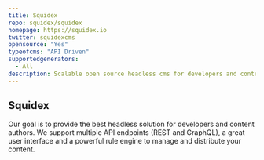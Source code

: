 ```yaml
---
title: Squidex
repo: squidex/squidex
homepage: https://squidex.io
twitter: squidexcms
opensource: "Yes"
typeofcms: "API Driven"
supportedgenerators:
  - All
description: Scalable open source headless cms for developers and content authors.
---
```

## Squidex
Our goal is to provide the best headless solution for developers and content authors. We support multiple API endpoints (REST and GraphQL), a great user interface and a powerful rule engine to manage and distribute your content.
